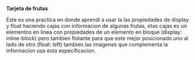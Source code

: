 **Tarjeta de frutas**

Este es una practica en donde aprendi a usar la las propiedades de display y float haciendo cajas con informacion de algunas frutas, etas cajas es un elementos en linea con propiedades de un elemento en bloque (display: inline-block) pero tambien flotante para que este mejor posicionado uno al lado de otro (float: left) tambien las imagenes que complementa la informacion usa esta especificacion.
